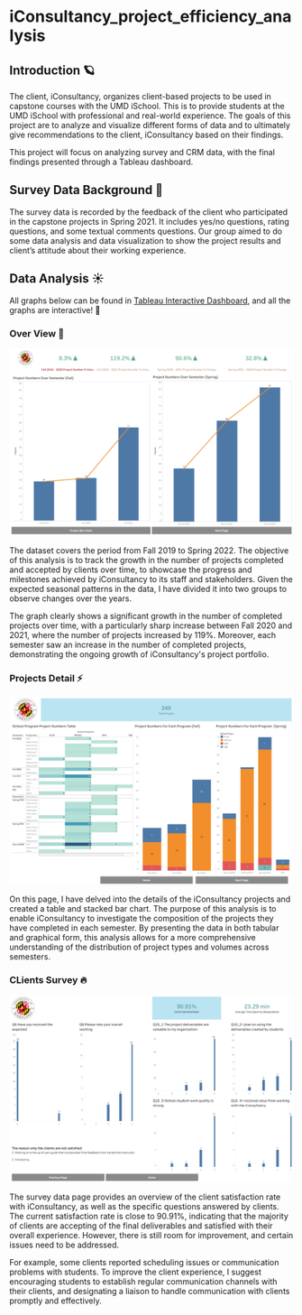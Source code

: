# iConsultancy_project_efficiency_analysis
## Introduction :ringed_planet:
The client, iConsultancy, organizes client-based projects to be used in capstone courses
with the UMD iSchool. This is to provide students at the UMD iSchool with professional and
real-world experience. The goals of this project are to analyze and visualize different forms of data and to ultimately give recommendations to the client, iConsultancy based on their findings.

This project will focus on analyzing survey and CRM data, with the final findings presented through a Tableau dashboard.

## Survey Data Background :crescent_moon:
The survey data is recorded by the feedback of the client who participated in the
capstone projects in Spring 2021. It includes yes/no questions, rating questions,
and some textual comments questions. Our group aimed to do some data analysis
and data visualization to show the project results and client’s attitude about their
working experience.

## Data Analysis :sunny:
All graphs below can be found in [Tableau Interactive Dashboard](https://public.tableau.com/app/profile/liyu.lo/viz/iConsultancyDashboard/Dashboard2), and all the graphs are interactive! :star2:

### Over View :rainbow:
![Over_View](iConsultancyProjectOverviewDashboard.png)

The dataset covers the period from Fall 2019 to Spring 2022. The objective of this analysis is to track the growth in the number of projects completed and accepted by clients over time, to showcase the progress and milestones achieved by iConsultancy to its staff and stakeholders. Given the expected seasonal patterns in the data, I have divided it into two groups to observe changes over the years.

The graph clearly shows a significant growth in the number of completed projects over time, with a particularly sharp increase between Fall 2020 and 2021, where the number of projects increased by 119%. Moreover, each semester saw an increase in the number of completed projects, demonstrating the ongoing growth of iConsultancy's project portfolio.

### Projects Detail :zap:
![Projects_Detail](Dashboard2.png)

On this page, I have delved into the details of the iConsultancy projects and created a table and stacked bar chart. The purpose of this analysis is to enable iConsultancy to investigate the composition of the projects they have completed in each semester. By presenting the data in both tabular and graphical form, this analysis allows for a more comprehensive understanding of the distribution of project types and volumes across semesters.

### CLients Survey :fire:
![CLients_Survey](Dashboard3.png)

The survey data page provides an overview of the client satisfaction rate with iConsultancy, as well as the specific questions answered by clients. The current satisfaction rate is close to 90.91%, indicating that the majority of clients are accepting of the final deliverables and satisfied with their overall experience. However, there is still room for improvement, and certain issues need to be addressed.

For example, some clients reported scheduling issues or communication problems with students. To improve the client experience, I suggest encouraging students to establish regular communication channels with their clients, and designating a liaison to handle communication with clients promptly and effectively.